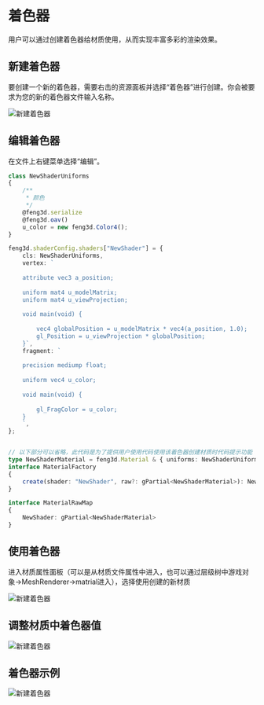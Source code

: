 # 着色器

用户可以通过创建着色器给材质使用，从而实现丰富多彩的渲染效果。

## 新建着色器

要创建一个新的着色器，需要右击的资源面板并选择“着色器”进行创建。你会被要求为您的新的着色器文件输入名称。

![新建着色器](_images/createshader.png)

## 编辑着色器

在文件上右键菜单选择“编辑”。

```typescript
class NewShaderUniforms
{
    /** 
     * 颜色 
     */
    @feng3d.serialize
    @feng3d.oav()
    u_color = new feng3d.Color4();
}

feng3d.shaderConfig.shaders["NewShader"] = {
    cls: NewShaderUniforms,
    vertex: `
    
    attribute vec3 a_position;
    
    uniform mat4 u_modelMatrix;
    uniform mat4 u_viewProjection;
    
    void main(void) {
    
        vec4 globalPosition = u_modelMatrix * vec4(a_position, 1.0);
        gl_Position = u_viewProjection * globalPosition;
    }`,
    fragment: `
    
    precision mediump float;
    
    uniform vec4 u_color;
    
    void main(void) {
        
        gl_FragColor = u_color;
    }
    `,
};


// 以下部分可以省略，此代码是为了提供用户使用代码使用该着色器创建材质时代码提示功能
type NewShaderMaterial = feng3d.Material & { uniforms: NewShaderUniforms; };
interface MaterialFactory
{
    create(shader: "NewShader", raw?: gPartial<NewShaderMaterial>): NewShaderMaterial;
}

interface MaterialRawMap
{
    NewShader: gPartial<NewShaderMaterial>
}
```

## 使用着色器

进入材质属性面板（可以是从材质文件属性中进入，也可以通过层级树中游戏对象->MeshRenderer->matrial进入），选择使用创建的新材质

![新建着色器](_images/useshader.jpg)

## 调整材质中着色器值

![新建着色器](_images/editshaderattr.jpg)

## 着色器示例

![新建着色器](_images/shaderexample.jpg)
